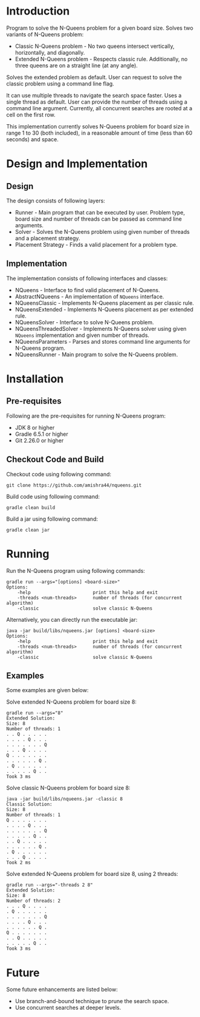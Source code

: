 # Introduction

Program to solve the N-Queens problem for a given board size. Solves two variants of N-Queens problem:

* Classic N-Queens problem - No two queens intersect vertically, horizontally, and diagonally. 
* Extended N-Queens problem - Respects classic rule. Additionally, no three queens are on a straight line (at any angle). 

Solves the extended problem as default. User can request to solve the classic problem using a command line flag.

It can use multiple threads to navigate the search space faster. Uses a single thread as default. User can provide the number of threads using a command line argument. Currently, all concurrent searches are rooted at a cell on the first row.

This implementation currently solves N-Queens problem for board size in range 1 to 30 (both included), in a reasonable amount of time (less than 60 seconds) and space.

# Design and Implementation

## Design

The design consists of following layers:

* Runner - Main program that can be executed by user. Problem type, board size and number of threads can be passed as command line arguments.
* Solver - Solves the N-Queens problem using given number of threads and a placement strategy.
* Placement Strategy - Finds a valid placement for a problem type.

## Implementation

The implementation consists of following interfaces and classes:

* NQueens - Interface to find valid placement of N-Queens.
* AbstractNQueens - An implementation of `NQueens` interface.
* NQueensClassic - Implements N-Queens placement as per classic rule.
* NQueensExtended - Implements N-Queens placement as per extended rule.
* NQueensSolver - Interface to solve N-Queens problem.
* NQueensThreadedSolver - Implements N-Queens solver using given `NQueens` implementation and given number of threads. 
* NQueensParameters - Parses and stores command line arguments for N-Queens program.
* NQueensRunner - Main program to solve the N-Queens problem.

# Installation

## Pre-requisites

Following are the pre-requisites for running N-Queens program:

* JDK 8 or higher
* Gradle 6.5.1 or higher
* Git 2.26.0 or higher

## Checkout Code and Build

Checkout code using following command:

`git clone https://github.com/amishra44/nqueens.git`

Build code using following command:

`gradle clean build`

Build a jar using following command:

`gradle clean jar`

# Running

Run the N-Queens program using following commands:

	gradle run --args="[options] <board-size>"
	Options:
	    -help                       print this help and exit
	    -threads <num-threads>      number of threads (for concurrent algorithm)
	    -classic                    solve classic N-Queens

Alternatively, you can directly run the executable jar:

	java -jar build/libs/nqueens.jar [options] <board-size>
	Options:
	    -help                       print this help and exit
	    -threads <num-threads>      number of threads (for concurrent algorithm)
	    -classic                    solve classic N-Queens

## Examples

Some examples are given below:

Solve extended N-Queens problem for board size 8:

	gradle run --args="8"
	Extended Solution:
	Size: 8
	Number of threads: 1
	. . Q . . . . .
	. . . . Q . . .
	. . . . . . . Q
	. . . Q . . . .
	Q . . . . . . .
	. . . . . . Q .
	. Q . . . . . .
	. . . . . Q . .
	Took 3 ms

Solve classic N-Queens problem for board size 8:

	java -jar build/libs/nqueens.jar -classic 8
	Classic Solution:
	Size: 8
	Number of threads: 1
	Q . . . . . . .
	. . . . Q . . .
	. . . . . . . Q
	. . . . . Q . .
	. . Q . . . . .
	. . . . . . Q .
	. Q . . . . . .
	. . . Q . . . .
	Took 2 ms

Solve extended N-Queens problem for board size 8, using 2 threads:

	gradle run --args="-threads 2 8"
	Extended Solution:
	Size: 8
	Number of threads: 2
	. . . Q . . . .
	. Q . . . . . .
	. . . . . . . Q
	. . . . Q . . .
	. . . . . . Q .
	Q . . . . . . .
	. . Q . . . . .
	. . . . . Q . .
	Took 3 ms

# Future

Some future enhancements are listed below:
* Use branch-and-bound technique to prune the search space.
* Use concurrent searches at deeper levels.
